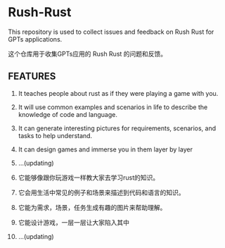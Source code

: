 # Rush-Rust
This repository is used to collect issues and feedback on Rush Rust for GPTs applications.

这个仓库用于收集GPTs应用的 Rush Rust 的问题和反馈。  

## FEATURES
1. It teaches people about rust as if they were playing a game with you.
2. It will use common examples and scenarios in life to describe the knowledge of code and language.
3. It can generate interesting pictures for requirements, scenarios, and tasks to help understand. 
4. It can design games and immerse you in them layer by layer
5. ...(updating)


1. 它能够像跟你玩游戏一样教大家去学习rust的知识。
2. 它会用生活中常见的例子和场景来描述到代码和语言的知识。
3. 它能为需求，场景，任务生成有趣的图片来帮助理解。
4. 它能设计游戏，一层一层让大家陷入其中
5. ...(updating)
